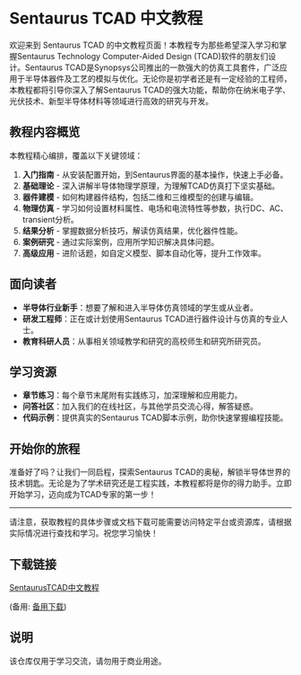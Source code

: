 # Sentaurus TCAD 中文教程

欢迎来到 Sentaurus TCAD 的中文教程页面！本教程专为那些希望深入学习和掌握Sentaurus Technology Computer-Aided Design (TCAD)软件的朋友们设计。Sentaurus TCAD是Synopsys公司推出的一款强大的仿真工具套件，广泛应用于半导体器件及工艺的模拟与优化。无论你是初学者还是有一定经验的工程师，本教程都将引导你深入了解Sentaurus TCAD的强大功能，帮助你在纳米电子学、光伏技术、新型半导体材料等领域进行高效的研究与开发。

## 教程内容概览

本教程精心编排，覆盖以下关键领域：

1. **入门指南** - 从安装配置开始，到Sentaurus界面的基本操作，快速上手必备。
2. **基础理论** - 深入讲解半导体物理学原理，为理解TCAD仿真打下坚实基础。
3. **器件建模** - 如何构建器件结构，包括二维和三维模型的创建与编辑。
4. **物理仿真** - 学习如何设置材料属性、电场和电流特性等参数，执行DC、AC、 transient分析。
5. **结果分析** - 掌握数据分析技巧，解读仿真结果，优化器件性能。
6. **案例研究** - 通过实际案例，应用所学知识解决具体问题。
7. **高级应用** - 进阶话题，如自定义模型、脚本自动化等，提升工作效率。

## 面向读者

- **半导体行业新手**：想要了解和进入半导体仿真领域的学生或从业者。
- **研发工程师**：正在或计划使用Sentaurus TCAD进行器件设计与仿真的专业人士。
- **教育科研人员**：从事相关领域教学和研究的高校师生和研究所研究员。

## 学习资源

- **章节练习**：每个章节末尾附有实践练习，加深理解和应用能力。
- **问答社区**：加入我们的在线社区，与其他学员交流心得，解答疑惑。
- **代码示例**：提供真实的Sentaurus TCAD脚本示例，助你快速掌握编程技能。

## 开始你的旅程

准备好了吗？让我们一同启程，探索Sentaurus TCAD的奥秘，解锁半导体世界的技术钥匙。无论是为了学术研究还是工程实践，本教程都将是你的得力助手。立即开始学习，迈向成为TCAD专家的第一步！

---

请注意，获取教程的具体步骤或文档下载可能需要访问特定平台或资源库，请根据实际情况进行查找和学习。祝您学习愉快！

## 下载链接
[SentaurusTCAD中文教程](https://pan.quark.cn/s/3e79ebb3e791) 

(备用: [备用下载](https://pan.baidu.com/s/1-X4ex6n5fP2ESgLRKkje_w?pwd=1234))

## 说明

该仓库仅用于学习交流，请勿用于商业用途。
